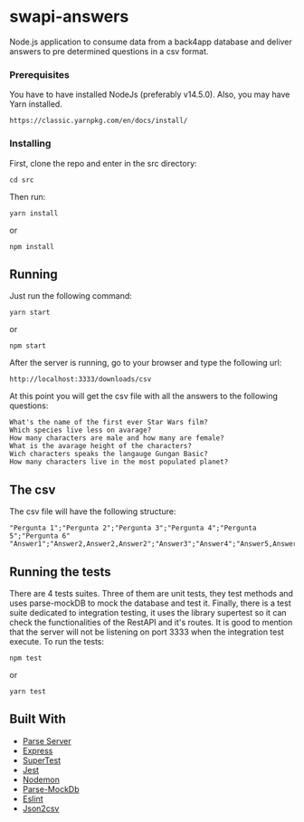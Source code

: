 # swapi-answers
Node.js application to consume data from a back4app database and deliver answers to pre determined questions in a csv format.


### Prerequisites

You have to have installed NodeJs (preferably v14.5.0). Also, you may have Yarn installed.

```
https://classic.yarnpkg.com/en/docs/install/
```

### Installing

First, clone the repo and enter in the src directory:
```
cd src
```
Then run:
```
yarn install
```
or
```
npm install
```

## Running
Just run the following command:
```
yarn start 
```
or
```
npm start 
```
After the server is running, go to your browser and type the following url:
```
http://localhost:3333/downloads/csv
```
At this point you will get the csv file with all the answers to the following questions:
```
What's the name of the first ever Star Wars film?
Which species live less on avarage? 
How many characters are male and how many are female?
What is the avarage height of the characters?
Wich characters speaks the langauge Gungan Basic?
How many characters live in the most populated planet?
```
## The csv
The csv file will have the following structure:
```
"Pergunta 1";"Pergunta 2";"Pergunta 3";"Pergunta 4";"Pergunta 5";"Pergunta 6"
"Answer1";"Answer2,Answer2,Answer2";"Answer3";"Answer4";"Answer5,Answer5,Answer5";"Answer6"
```

## Running the tests

There are 4 tests suites. Three of them are unit tests, they test methods and uses parse-mockDB to mock the database and test it. Finally, there is a test suite dedicated to integration testing, it uses the library supertest so it can check the functionalities of the RestAPI and it's routes. 
It is good to mention that the server will not be listening on port 3333 when the integration test execute.
To run the tests:
```
npm test
```
or 
```
yarn test
```


## Built With

* [Parse Server](https://www.npmjs.com/package/parse)
* [Express](https://www.npmjs.com/package/express)
* [SuperTest](https://www.npmjs.com/package/supertest)
* [Jest](https://www.npmjs.com/package/jest)
* [Nodemon](https://www.npmjs.com/package/nodemon)
* [Parse-MockDb](https://www.npmjs.com/package/parse-mockdb)
* [Eslint](https://www.npmjs.com/package/eslint)
* [Json2csv](https://www.npmjs.com/package/json2csv)

